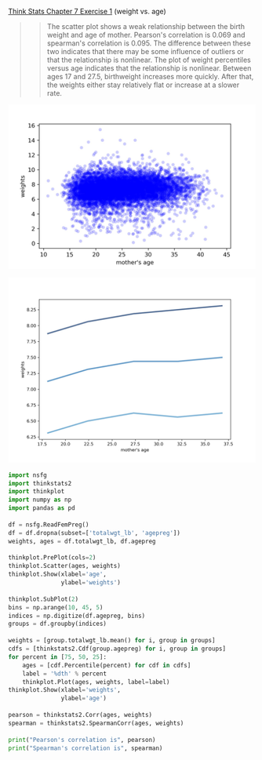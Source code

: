 [Think Stats Chapter 7 Exercise 1](http://greenteapress.com/thinkstats2/html/thinkstats2008.html#toc70) (weight vs. age)

>> The scatter plot shows a weak relationship between the birth weight and age of mother. Pearson's correlation is 0.069 and spearman's correlation is 0.095. The difference between these two indicates that there may be some influence of outliers or that the relationship is nonlinear. The plot of weight percentiles versus age indicates that the relationship is nonlinear. Between ages 17 and 27.5, birthweight increases more quickly. After that, the weights either stay relatively flat or increase at a slower rate.

![](https://github.com/aos226/dsp/blob/master/img/exercise7_1_scatter.jpg)

![](img/exercise7_1_percentiles.jpg?raw=true)

```python
import nsfg
import thinkstats2
import thinkplot
import numpy as np
import pandas as pd

df = nsfg.ReadFemPreg()
df = df.dropna(subset=['totalwgt_lb', 'agepreg'])
weights, ages = df.totalwgt_lb, df.agepreg

thinkplot.PrePlot(cols=2)
thinkplot.Scatter(ages, weights)
thinkplot.Show(xlabel='age',
               ylabel='weights')

thinkplot.SubPlot(2)
bins = np.arange(10, 45, 5)
indices = np.digitize(df.agepreg, bins)
groups = df.groupby(indices)

weights = [group.totalwgt_lb.mean() for i, group in groups]
cdfs = [thinkstats2.Cdf(group.agepreg) for i, group in groups]
for percent in [75, 50, 25]:
    ages = [cdf.Percentile(percent) for cdf in cdfs]
    label = '%dth' % percent
    thinkplot.Plot(ages, weights, label=label)
thinkplot.Show(xlabel='weights',
               ylabel='age')

pearson = thinkstats2.Corr(ages, weights)
spearman = thinkstats2.SpearmanCorr(ages, weights)

print("Pearson's correlation is", pearson)
print("Spearman's correlation is", spearman)
```
